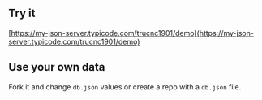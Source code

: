 ## Try it

[https://my-json-server.typicode.com/trucnc1901/demo](https://my-json-server.typicode.com/trucnc1901/demo)

## Use your own data

Fork it and change `db.json` values or create a repo with a `db.json` file.

